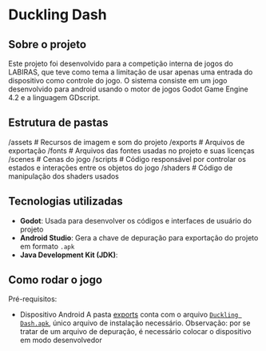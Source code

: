 # Duckling Dash
## Sobre o projeto
Este projeto foi desenvolvido para a competição interna de jogos do LABIRAS, que teve como tema a limitação de usar apenas uma entrada do dispositivo como controle do jogo. O sistema consiste em um jogo desenvolvido para android  usando o motor de jogos Godot Game Engine 4.2 e a linguagem GDscript.
## Estrutura de pastas
/assets  # Recursos de imagem e som do projeto
/exports  # Arquivos de exportação
/fonts  # Arquivos das fontes usadas no projeto e suas licenças
/scenes  # Cenas do jogo
/scripts  # Código responsável por controlar os estados e interações entre os objetos do jogo
/shaders  # Código de manipulação dos shaders usados
## Tecnologias utilizadas
- **Godot**: Usada para desenvolver os códigos e interfaces de usuário do projeto 
- **Android Studio**: Gera a chave de depuração para exportação do projeto em formato `.apk`
- **Java Development Kit (JDK)**: 
## Como rodar o jogo
Pré-requisitos:
- Dispositivo Android 
A pasta [exports](https://github.com/kawasousa/Game-Projects/tree/main/Duckling%20Dash/exports) conta com o arquivo [`Duckling Dash.apk`](https://github.com/kawasousa/Game-Projects/blob/main/Duckling%20Dash/exports/Duckling%20Dash.apk), único arquivo de instalação necessário.
Observação: por se tratar de um arquivo de depuração, é necessário colocar o dispositivo em modo desenvolvedor